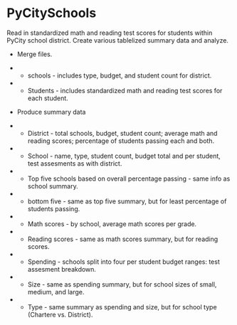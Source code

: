 # PyCitySchools

  Read in standardized math and reading test scores for students within PyCity school district.  Create various tablelized summary data and analyze.

- Merge files.
- - schools - includes type, budget, and student count for district.
- - Students - includes standardized math and reading test scores for each student.

- Produce summary data
- - District - total schools, budget, student count; average math and reading scores; percentage of students passing each and both.
- - School - name, type, student count, budget total and per student, test assesments as with district.
- - Top five schools based on overall percentage passing - same info as school summary.
- - bottom five - same as top five summary, but for least percentage of students passing.
- - Math scores - by school, average math scores per grade.
- - Reading scores - same as math scores summary, but for reading scores.
- - Spending - schools split into four per student budget ranges: test assesment breakdown.
- - Size - same as spending summary, but for school sizes of small, medium, and large.
- - Type - same summary as spending and size, but for school type (Chartere vs. District).